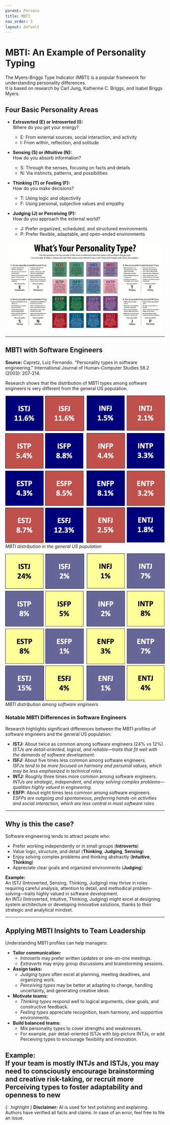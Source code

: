 ```yaml
---
parent: Persona
title: MBTI
nav_order: 3
layout: default
---
```


# MBTI: An Example of Personality Typing

The Myers-Briggs Type Indicator (MBTI) is a popular framework for understanding personality differences.  
It is based on research by Carl Jung, Katherine C. Briggs, and Isabel Briggs Myers.

## Four Basic Personality Areas

- **Extraverted (E) or Introverted (I):**  
  Where do you get your energy?  
  - E: From external sources, social interaction, and activity  
  - I: From within, reflection, and solitude

- **Sensing (S) or iNtuitive (N):**  
  How do you absorb information?  
  - S: Through the senses, focusing on facts and details  
  - N: Via instincts, patterns, and possibilities

- **Thinking (T) or Feeling (F):**  
  How do you make decisions?  
  - T: Using logic and objectivity  
  - F: Using personal, subjective values and empathy

- **Judging (J) or Perceiving (P):**  
  How do you approach the external world?  
  - J: Prefer organized, scheduled, and structured environments  
  - P: Prefer flexible, adaptable, and open-ended environments

![MBTI brief](image.png)

---

## MBTI with Software Engineers

**Source:** Capretz, Luiz Fernando. "Personality types in software engineering." International Journal of Human-Computer Studies 58.2 (2003): 207-214.

Research shows that the distribution of MBTI types among software engineers is very different from the general US population.

![MBTI US population](image-3.png)
*MBTI distribution in the general US population*

![MBTI SE](image-7.png)
*MBTI distribution among software engineers*

### Notable MBTI Differences in Software Engineers

Research highlights significant differences between the MBTI profiles of software engineers and the general US population:

- **ISTJ:** About twice as common among software engineers (24% vs 12%).  
  *ISTJs are detail-oriented, logical, and reliable—traits that fit well with the demands of software development.*
- **ISFJ:** About five times less common among software engineers.  
  *ISFJs tend to be more focused on harmony and personal values, which may be less emphasized in technical roles.*
- **INTJ:** Roughly three times more common among software engineers.  
  *INTJs are strategic, independent, and enjoy solving complex problems—qualities highly valued in engineering.*
- **ESFP:** About eight times less common among software engineers.  
  *ESFPs are outgoing and spontaneous, preferring hands-on activities and social interaction, which are less central in most software roles.*

---

## Why is this the case?

Software engineering tends to attract people who:
- Prefer working independently or in small groups (**Introverts**)
- Value logic, structure, and detail (**Thinking**, **Judging**, **Sensing**)
- Enjoy solving complex problems and thinking abstractly (**Intuitive**, **Thinking**)
- Appreciate clear goals and organized environments (**Judging**)

**Example:**  
An ISTJ (Introverted, Sensing, Thinking, Judging) may thrive in roles requiring careful analysis, attention to detail, and methodical problem-solving—traits highly valued in software development.  
An INTJ (Introverted, Intuitive, Thinking, Judging) might excel at designing system architecture or developing innovative solutions, thanks to their strategic and analytical mindset.

---

## Applying MBTI Insights to Team Leadership

Understanding MBTI profiles can help managers:

- **Tailor communication:**  
  - *Introverts* may prefer written updates or one-on-one meetings.  
  - *Extraverts* may enjoy group discussions and brainstorming sessions.
- **Assign tasks:**  
  - *Judging types* often excel at planning, meeting deadlines, and organizing work.  
  - *Perceiving types* may be better at adapting to change, handling uncertainty, and generating creative ideas.
- **Motivate teams:**  
  - *Thinking types* respond well to logical arguments, clear goals, and constructive feedback.  
  - *Feeling types* appreciate recognition, team harmony, and supportive environments.
- **Build balanced teams:**  
  - Mix personality types to cover strengths and weaknesses.  
  - For example, pair detail-oriented ISTJs with big-picture INTJs, or add Perceiving types to encourage flexibility and innovation.

**Example:**  
If your team is mostly INTJs and ISTJs, you may need to consciously encourage brainstorming and creative risk-taking, or recruit more Perceiving types to foster adaptability and openness to new
---

{: .highlight }
**Disclaimer:** AI is used for text polishing and explaining. Authors have verified all facts and claims. In case of an error, feel free to file an issue.

